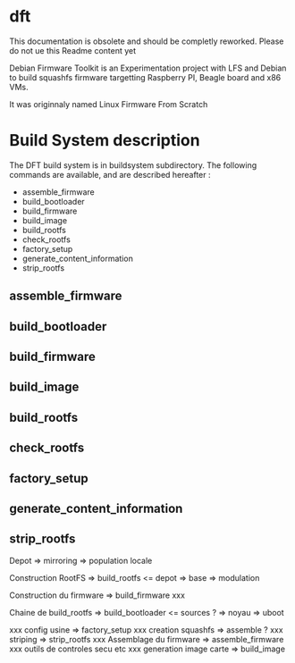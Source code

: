 dft
====

This documentation is obsolete and should be completly reworked. Please do not ue this Readme content yet


Debian Firmware Toolkit is an Experimentation project with LFS and Debian to build squashfs firmware targetting Raspberry PI, Beagle board and x86 VMs.

It was originnaly named Linux Firmware From Scratch


Build System description
========================

The DFT build system is in buildsystem subdirectory. The following commands are available, and are described hereafter :

* assemble_firmware
* build_bootloader
* build_firmware
* build_image
* build_rootfs
* check_rootfs
* factory_setup
* generate_content_information
* strip_rootfs

assemble_firmware
-----------------

build_bootloader
----------------

build_firmware
--------------

build_image
-----------

build_rootfs
------------

check_rootfs
------------

factory_setup
-------------

generate_content_information
----------------------------

strip_rootfs
------------






Depot
	=> mirroring
	=> population locale


Construction RootFS						=> build_rootfs
	<= depot
	=> base
	=> modulation

Construction du firmware  				=> build_firmware
	xxx

Chaine de build_rootfs					=> build_bootloader
	<= sources ?
	=> noyau
	=> uboot


xxx config usine						=> factory_setup
xxx creation squashfs					=> assemble ?
xxx striping							=> strip_rootfs
xxx Assemblage du firmware				=> assemble_firmware
xxx outils de controles secu etc
xxx generation image carte				=> build_image










